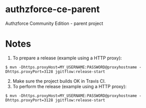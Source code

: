 # authzforce-ce-parent
Authzforce Community Edition - parent project

# Notes
1. To prepare a release (example using a HTTP proxy):
```
$ mvn -Dhttps.proxyHost=MY_USERNAME:PASSWORD@proxyhostname -Dhttps.proxyPort=3128 jgitflow:release-start
```
2. Make sure the project builds OK in Travis CI.
3. To perform the release (example using a HTTP proxy):
```
$ mvn -Dhttps.proxyHost=MY_USERNAME:PASSWORD@proxyhostname -Dhttps.proxyPort=3128 jgitflow:release-start
```
